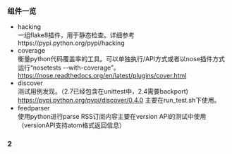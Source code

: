 ### 组件一览
+ hacking        
一组flake8插件，用于静态检查。详细参考https://pypi.python.org/pypi/hacking 
+ coverage        
衡量python代码覆盖率的工具。可以单独执行/API方式或者以nose插件方式运行“nosetests --with-coverage”。https://nose.readthedocs.org/en/latest/plugins/cover.html
+ discover   
测试用例发现。（2.7已经包含在unittest中，2.4需要backport) https://pypi.python.org/pypi/discover/0.4.0 主要在run_test.sh下使用。
+ feedparser   
使用python进行parse RSS订阅内容主要在version API的测试中使用（versionAPI支持atom格式返回信息）


### 2
